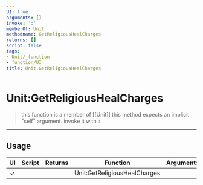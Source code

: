 ```yaml
---
UI: true
arguments: []
invoke: ':'
memberOf: Unit
methodname: GetReligiousHealCharges
returns: []
script: false
tags:
- Unit/_function
- function/UI
title: Unit.GetReligiousHealCharges
---
```

# Unit:GetReligiousHealCharges
> this function is a member of [[Unit]]
> this method expects an implicit "self" argument. invoke it with `:`
-----
## Usage
|  UI | Script | Returns | Function | Arguments |
|:---:|:------:|-------:|:--------:|:---------|
|✓| ||Unit:GetReligiousHealCharges||
